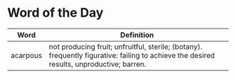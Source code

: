 # Word of the Day

|Word|Definition|
|---|---|
|acarpous|not producing fruit; unfruitful, sterile; (botany). frequently figurative: failing to achieve the desired results, unproductive; barren.|